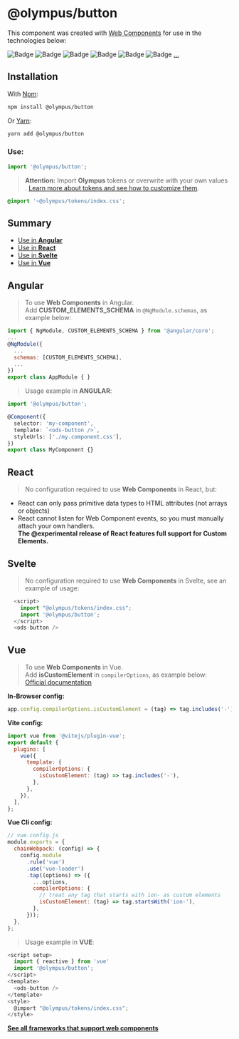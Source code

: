 # @olympus/button

This component was created with [Web Components](https://developer.mozilla.org/pt-BR/docs/Web/Web_Components) for use in the technologies below:

![Badge](https://img.shields.io/badge/Angular-DD0031?style=for-the-badge&logo=angular&logoColor=white)
![Badge](https://img.shields.io/badge/React-20232A?style=for-the-badge&logo=react&logoColor=61DAFB)
![Badge](https://img.shields.io/badge/Svelte-4A4A55?style=for-the-badge&logo=svelte&logoColor=FF3E00)
![Badge](https://img.shields.io/badge/Vue.js-35495E?style=for-the-badge&logo=vue.js&logoColor=4FC08D)
![Badge](https://img.shields.io/badge/JavaScript-F7DF1E?style=for-the-badge&logo=javascript&logoColor=black)
![Badge](https://img.shields.io/badge/TypeScript-007ACC?style=for-the-badge&logo=typescript&logoColor=white)
[...](https://custom-elements-everywhere.com/)

## Installation

With [Npm](https://www.npmjs.com/):

```bash dark
npm install @olympus/button
```

Or [Yarn](https://yarnpkg.com/en/):

```bash dark
yarn add @olympus/button
```

### Use:

```js dark
import '@olympus/button';
```

> **Attention:** Import **Olympus** tokens or overwrite with your own values<br />.
> [Learn more about tokens and see how to customize them]().

```css dark
@import '~@olympus/tokens/index.css';
```

## Summary

- [Use in **Angular**](#angular)
- [Use in **React**](#react)
- [Use in **Svelte**](#svelte)
- [Use in **Vue**](#vue)

## Angular

> To use **Web Components** in Angular.<br />Add **CUSTOM_ELEMENTS_SCHEMA** in `@NgModule.schemas`, as example below:

```js dark
import { NgModule, CUSTOM_ELEMENTS_SCHEMA } from '@angular/core';
...
@NgModule({
  ...
  schemas: [CUSTOM_ELEMENTS_SCHEMA],
  ...
})
export class AppModule { }

```

> Usage example in **ANGULAR**:

```typescript dark
import '@olympus/button';

@Component({
  selector: 'my-component',
  template: `<ods-button />`,
  styleUrls: ['./my.component.css'],
})
export class MyComponent {}
```
## React

> No configuration required to use **Web Components** in React, but:
- React can only pass primitive data types to HTML attributes (not arrays or objects)
- React cannot listen for Web Component events, so you must manually attach your own handlers.<br />
**The @experimental release of React features full support for Custom Elements.**

## Svelte

> No configuration required to use **Web Components** in Svelte, see an example of usage:

```javascript dark
  <script>
    import "@olympus/tokens/index.css";
    import '@olympus/button';
  </script>
  <ods-button />
```

## Vue

> To use **Web Components** in Vue.<br />Add **isCustomElement** in `compilerOptions`, as example below:<br />[Official documentation](https://vuejs.org/guide/extras/web-components.html)

**In-Browser config:**

```js dark
app.config.compilerOptions.isCustomElement = (tag) => tag.includes('-');
```

**Vite config:**

```js dark
import vue from '@vitejs/plugin-vue';
export default {
  plugins: [
    vue({
      template: {
        compilerOptions: {
          isCustomElement: (tag) => tag.includes('-'),
        },
      },
    }),
  ],
};
```

**Vue Cli config:**

```js dark
// vue.config.js
module.exports = {
  chainWebpack: (config) => {
    config.module
      .rule('vue')
      .use('vue-loader')
      .tap((options) => ({
        ...options,
        compilerOptions: {
          // treat any tag that starts with ion- as custom elements
          isCustomElement: (tag) => tag.startsWith('ion-'),
        },
      }));
  },
};
```

> Usage example in **VUE**:

```javascript dark
<script setup>
  import { reactive } from 'vue'
  import '@olympus/button';
</script>
<template>
  <ods-button />
</template>
<style>
  @import "@olympus/tokens/index.css";
</style>
```

[**See all frameworks that support web components**](https://custom-elements-everywhere.com/)

